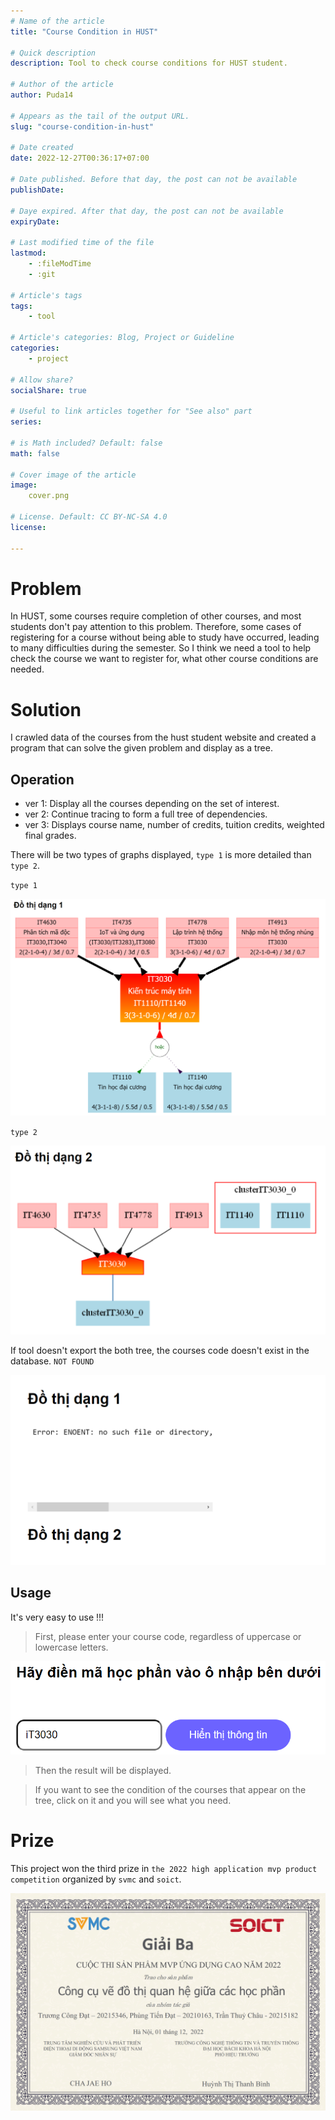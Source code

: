 ```yaml
---
# Name of the article
title: "Course Condition in HUST"

# Quick description
description: Tool to check course conditions for HUST student.

# Author of the article
author: Puda14

# Appears as the tail of the output URL.
slug: "course-condition-in-hust"

# Date created
date: 2022-12-27T00:36:17+07:00

# Date published. Before that day, the post can not be available
publishDate: 

# Daye expired. After that day, the post can not be available
expiryDate:

# Last modified time of the file
lastmod: 
    - :fileModTime
    - :git
    
# Article's tags
tags: 
    - tool

# Article's categories: Blog, Project or Guideline
categories:
    - project

# Allow share?
socialShare: true

# Useful to link articles together for "See also" part
series: 

# is Math included? Default: false
math: false

# Cover image of the article
image: 
    cover.png

# License. Default: CC BY-NC-SA 4.0
license:

---
```


# Problem
In HUST,
some courses require completion of other courses, 
and most students don't pay attention to this problem.
Therefore, some cases of registering for a course without being able to study have occurred, leading to many difficulties during the semester.
So I think we need a tool to help check the course we want to register for, what other course conditions are needed.
# Solution
I crawled data of the courses from the hust student website and created a program that can solve the given problem and display as a tree.
## Operation
- ver 1: Display all the courses depending on the set of interest.
- ver 2: Continue tracing to form a full tree of dependencies.
- ver 3: Displays course name, number of credits, tuition credits, weighted final grades.

There will be two types of graphs displayed, `type 1` is more detailed than `type 2`.

`type 1`
<p align="center">
  <img src="cover.png" >
</p>

`type 2`
<p align="center">
  <img src="type2.png" >
</p>

If tool doesn't export the both tree, the courses code doesn't exist in the database.
`NOT FOUND`
<p align="center">
  <img src="NotFound.png" >
</p>

## Usage
It's very easy to use !!!

>First, please enter your course code, regardless of uppercase or lowercase letters.
<p align="center">
  <img src="enter.png" >
</p>

>Then the result will be displayed.

>If you want to see the condition of the courses that appear on the tree, click on it and you will see what you need.
# Prize
This project won the third prize in 
`the 2022 high application mvp product competition` 
organized by 
`svmc` 
and 
`soict`.
<p align="center">
  <img src="prize.png" >
</p>